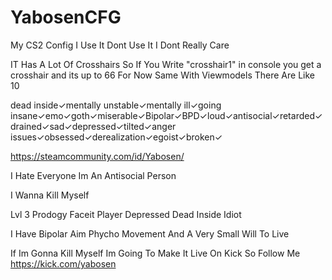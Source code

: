 # YabosenCFG
My CS2 Config I Use It Dont Use It I Dont Really Care

IT Has A Lot Of Crosshairs So If You Write "crosshair1" in console you get a crosshair and its up to 66 For Now
Same With Viewmodels There Are Like 10


dead inside✓mentally unstable✓mentally ill✓going insane✓emo✓goth✓miserable✓Bipolar✓BPD✓loud✓antisocial✓retarded✓drained✓sad✓depressed✓tilted✓anger issues✓obsessed✓derealization✓egoist✓broken✓

https://steamcommunity.com/id/Yabosen/

I Hate Everyone Im An Antisocial Person 

I Wanna Kill Myself

Lvl 3 Prodogy Faceit Player Depressed Dead Inside Idiot

I Have Bipolar Aim Phycho Movement And A Very Small Will To Live

If Im Gonna Kill Myself Im Going To Make It Live On Kick So Follow Me
https://kick.com/yabosen
